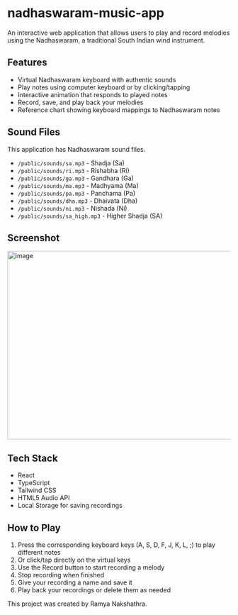# nadhaswaram-music-app

An interactive web application that allows users to play and record melodies using the Nadhaswaram, a traditional South Indian wind instrument.

## Features

- Virtual Nadhaswaram keyboard with authentic sounds
- Play notes using computer keyboard or by clicking/tapping
- Interactive animation that responds to played notes
- Record, save, and play back your melodies
- Reference chart showing keyboard mappings to Nadhaswaram notes

## Sound Files

This application has Nadhaswaram sound files.

- `/public/sounds/sa.mp3` - Shadja (Sa)
- `/public/sounds/ri.mp3` - Rishabha (Ri)
- `/public/sounds/ga.mp3` - Gandhara (Ga)
- `/public/sounds/ma.mp3` - Madhyama (Ma)
- `/public/sounds/pa.mp3` - Panchama (Pa)
- `/public/sounds/dha.mp3` - Dhaivata (Dha)
- `/public/sounds/ni.mp3` - Nishada (Ni)
- `/public/sounds/sa_high.mp3` - Higher Shadja (SA)
  
## Screenshot
<img width="905" height="425" alt="image" src="https://github.com/user-attachments/assets/2a62a16b-5417-4bf5-b8b8-968d259ee9d4" />


## Tech Stack

- React
- TypeScript
- Tailwind CSS
- HTML5 Audio API
- Local Storage for saving recordings

## How to Play

1. Press the corresponding keyboard keys (A, S, D, F, J, K, L, ;) to play different notes
2. Or click/tap directly on the virtual keys
3. Use the Record button to start recording a melody
4. Stop recording when finished
5. Give your recording a name and save it
6. Play back your recordings or delete them as needed


This project was created by Ramya Nakshathra.

```


